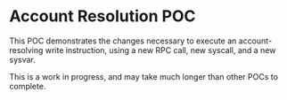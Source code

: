 # Account Resolution POC

This POC demonstrates the changes necessary to execute an account-resolving write instruction, using a new RPC call, new syscall, and a new sysvar.

This is a work in progress, and may take much longer than other POCs to complete.